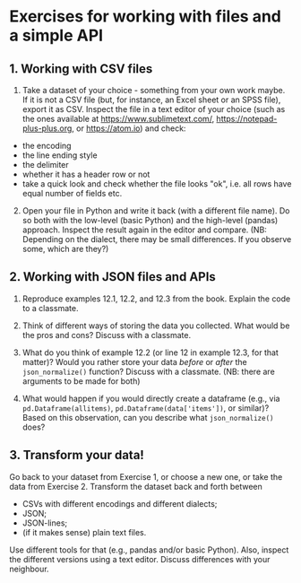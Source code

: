 # Exercises for working with files and a simple API

## 1. Working with CSV files

1. Take a dataset of your choice - something from your own work maybe. If it is not a CSV file (but, for instance, an Excel sheet or an SPSS file), export it as CSV. Inspect the file in a text editor of your choice (such as the ones available at https://www.sublimetext.com/, https://notepad-plus-plus.org, or https://atom.io) and check:
- the encoding
- the line ending style
- the delimiter
- whether it has a header row or not
- take a quick look and check whether the file looks "ok", i.e. all rows have equal number of fields etc.


2. Open your file in Python and write it back (with a different file name). Do so both with the low-level (basic Python) and the high-level (pandas) approach. Inspect the result again in the editor and compare. (NB: Depending on the dialect, there may be small differences. If you observe some, which are they?)


## 2. Working with JSON files and APIs

1. Reproduce examples 12.1, 12.2, and 12.3 from the book. Explain the code to a classmate.

2. Think of different ways of storing the data you collected. What would be the pros and cons? Discuss with a classmate.

3. What do you think of example 12.2 (or line 12 in example 12.3, for that matter)? Would you rather store your data *before* or *after* the `json_normalize()` function? Discuss with a classmate. (NB: there are arguments to be made for both)

4. What would happen if you would directly create a dataframe (e.g., via `pd.Dataframe(allitems)`, `pd.Dataframe(data['items'])`, or similar)? Based on this observation, can you describe what `json_normalize()` does?


## 3. Transform your data!
Go back to your dataset from Exercise 1, or choose a new one, or take the data from Exercise 2. Transform the dataset back and forth between

- CSVs with different encodings and different dialects;
- JSON;
- JSON-lines;
- (if it makes sense) plain text files.

Use different tools for that (e.g., pandas and/or basic Python). Also, inspect the different versions using a text editor. Discuss differences with your neighbour.
